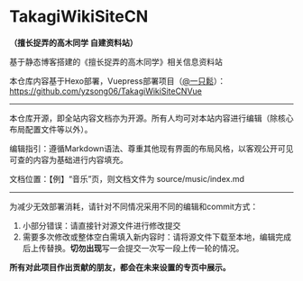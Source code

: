 # TakagiWikiSiteCN

**（擅长捉弄的高木同学 自建资料站）**

基于静态博客搭建的《擅长捉弄的高木同学》相关信息资料站

本仓库内容基于Hexo部署，Vuepress部署项目（[@一只鬆](https://github.com/yzsong06)）：https://github.com/yzsong06/TakagiWikiSiteCNVue

---

本仓库开源，即全站内容文档亦为开源。所有人均可对本站内容进行编辑（除核心布局配置文件等以外）。

编辑指引：遵循Markdown语法、尊重其他现有界面的布局风格，以客观公开可见可查的内容为基础进行内容填充。

文档位置：【例】“音乐”页，则文档文件为 source/music/index.md

---

为减少无效部署消耗，请针对不同情况采用不同的编辑和commit方式：

1. 小部分错误：请直接针对源文件进行修改提交
2. 需要多次修改或整体空白需填入新内容时：请将源文件下载至本地，编辑完成后上传替换。**切勿出现**写一会提交一次写一段上传一轮的情况。

**所有对此项目作出贡献的朋友，都会在未来设置的专页中展示。**
